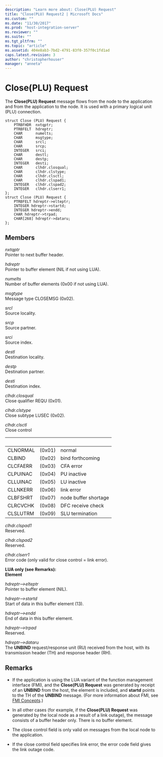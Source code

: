 ```yaml
---
description: "Learn more about: Close(PLU) Request"
title: "Close(PLU) Request2 | Microsoft Docs"
ms.custom: ""
ms.date: "11/30/2017"
ms.prod: "host-integration-server"
ms.reviewer: ""
ms.suite: ""
ms.tgt_pltfrm: ""
ms.topic: "article"
ms.assetid: 404e8ab3-7bd2-4791-83f0-357f0c1fd1ad
caps.latest.revision: 3
author: "christopherhouser"
manager: "anneta"
---
```

# Close(PLU) Request
The **Close(PLU) Request** message flows from the node to the application and from the application to the node. It is used with a primary logical unit (PLU) connection.  
  
```  
struct Close (PLU) Request {  
    PTRBFHDR  nxtqptr;  
    PTRBFELT  hdreptr;  
    CHAR      numelts;  
    CHAR      msgtype;  
    CHAR      srcl;  
    CHAR      srcp;  
    INTEGER   srci;  
    CHAR      destl;  
    CHAR      destp;  
    INTEGER   desti;  
    CHAR      clhdr.closqual;  
    CHAR      clhdr.clstype;  
    CHAR      clhdr.clsctl;  
    CHAR      clhdr.clspad1;  
    INTEGER   clhdr.clspad2;  
    INTEGER   clhdr.clserr1;  
};   
struct Close (PLU) Request {  
    PTRBFELT hdreptr->elteptr;  
    INTEGER hdreptr->startd;  
    INTEGER hdreptr->endd;  
    CHAR hdreptr->trpad;  
    CHAR[268] hdreptr->dataru;  
};   
```  
  
## Members  
 *nxtqptr*  
 Pointer to next buffer header.  
  
 *hdreptr*  
 Pointer to buffer element (NIL if not using LUA).  
  
 *numelts*  
 Number of buffer elements (0x00 if not using LUA).  
  
 *msgtype*  
 Message type CLOSEMSG (0x02).  
  
 *srcl*  
 Source locality.  
  
 *srcp*  
 Source partner.  
  
 *srci*  
 Source index.  
  
 *destl*  
 Destination locality.  
  
 *destp*  
 Destination partner.  
  
 *desti*  
 Destination index.  
  
 *clhdr.closqual*  
 Close qualifier REQU (0x01).  
  
 *clhdr.clstype*  
 Close subtype LUSEC (0x02).  
  
 *clhdr.clsctl*  
 Close control  
  
|&nbsp;|&nbsp;|&nbsp;|  
|-|-|-|  
|CLNORMAL|(0x01)|normal|  
|CLBIND|(0x02)|bind forthcoming|  
|CLCFAERR|(0x03)|CFA error|  
|CLPUINAC|(0x04)|PU inactive|  
|CLLUINAC|(0x05)|LU inactive|  
|CLLNKERR|(0x06)|link error|  
|CLBFSHRT|(0x07)|node buffer shortage|  
|CLRCVCHK|(0x08)|DFC receive check|  
|CLSLUTRM|(0x09)|SLU termination|  
  
 *clhdr.clspad1*  
 Reserved.  
  
 *clhdr.clspad2*  
 Reserved.  
  
 *clhdr.clserr1*  
 Error code (only valid for close control = link error).  
  
 **LUA only (see Remarks):**  
**Element**  
  
 *hdreptr–>elteptr*  
 Pointer to buffer element (NIL).  
  
 *hdreptr–>startd*  
 Start of data in this buffer element (13).  
  
 *hdreptr–>endd*  
 End of data in this buffer element.  
  
 *hdreptr–>trpad*  
 Reserved.  
  
 *hdreptr–>dataru*  
 The **UNBIND** request/response unit (RU) received from the host, with its transmission header (TH) and response header (RH).  
  
## Remarks  
  
-   If the application is using the LUA variant of the function management interface (FMI), and the **Close(PLU) Request** was generated by receipt of an **UNBIND** from the host, the element is included, and **startd** points to the TH of the **UNBIND** message. (For more information about FMI, see [FMI Concepts](./fmi-concepts1.md).)  
  
-   In all other cases (for example, if the **Close(PLU) Request** was generated by the local node as a result of a link outage), the message consists of a buffer header only. There is no buffer element.  
  
-   The close control field is only valid on messages from the local node to the application.  
  
-   If the close control field specifies link error, the error code field gives the link outage code.
